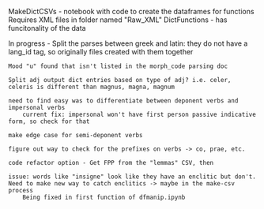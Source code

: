 MakeDictCSVs - notebook with code to create the dataframes for functions
    Requires XML files in folder named "Raw_XML"
DictFunctions - has funcitonality of the data

In progress -
    Split the parses between greek and latin: they do not have a lang_id tag, so originally files created with them together

    Mood "u" found that isn't listed in the morph_code parsing doc

    Split adj output dict entries based on type of adj? i.e. celer, celeris is different than magnus, magna, magnum

    need to find easy was to differentiate between deponent verbs and impersonal verbs
        current fix: impersonal won't have first person passive indicative form, so check for that

    make edge case for semi-deponent verbs 
    
    figure out way to check for the prefixes on verbs -> co, prae, etc.

    code refactor option - Get FPP from the "lemmas" CSV, then 

    issue: words like "insigne" look like they have an enclitic but don't. Need to make new way to catch enclitics -> maybe in the make-csv process
        Being fixed in first function of dfmanip.ipynb
